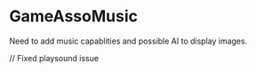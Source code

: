 # GameAssoMusic

Need to add music capablities and possible AI to display images.


// Fixed playsound issue
